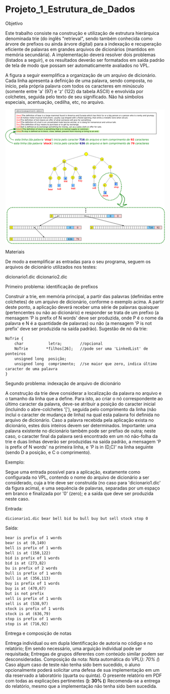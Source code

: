 # Projeto_1_Estrutura_de_Dados

Objetivo

Este trabalho consiste na construção e utilização de estrutura hierárquica denominada trie (do inglês "retrieval", sendo também conhecida como árvore de prefixos ou ainda árvore digital) para a indexação e recuperação eficiente de palavras em grandes arquivos de dicionários (mantidos em memória secundária). A implementação deverá resolver dois problemas (listados a seguir), e os resultados deverão ser formatados em saída padrão de tela de modo que possam ser automaticamente avaliados no VPL.

A figura a seguir exemplifica a organização de um arquivo de dicionário. Cada linha apresenta a definição de uma palavra, sendo composta, no início, pela própria palavra com todos os caracteres em minúsculo (somente entre 'a' (97) e 'z' (122) da tabela ASCII) e envolvida por colchetes, seguida pelo texto de seu significado. Não há símbolos especiais, acentuação, cedilha, etc, no arquivo.

![Trie](trie.jpeg)

Materiais

De modo a exemplificar as entradas para o seu programa, seguem os arquivos de dicionário utilizados nos testes:

dicionario1.dic
dicionario2.dic

Primeiro problema: identificação de prefixos

Construir a trie, em memória principal, a partir das palavras (definidas entre colchetes) de um arquivo de dicionário, conforme o exemplo acima. A partir deste ponto, a aplicação deverá receber uma série de palavras quaisquer (pertencentes ou não ao dicionário) e responder se trata de um prefixo (a mensagem 'P is prefix of N words' deve ser produzida, onde P é o nome da palavra e N é a quantidade de palavras) ou não (a mensagem 'P is not prefix' deve ser produzida na saída padrão). Sugestão de nó da trie:

```
NoTrie {
    char           letra;        //opcional
    NoTrie        *filhos[26];   //pode ser uma 'LinkedList' de ponteiros
    unsigned long  posição;
    unsigned long  comprimento;  //se maior que zero, indica último caracter de uma palavra
}
```

Segundo problema: indexação de arquivo de dicionário

A construção da trie deve considerar a localização da palavra no arquivo e o tamanho da linha que a define. Para isto, ao criar o nó correspondente ao último caracter da palavra, deve-se atribuir a posição do caracter inicial (incluindo o abre-colchetes '['), seguida pelo comprimento da linha (não inclui o caracter de mudança de linha) na qual esta palavra foi definida no arquivo de dicionário. Caso a palavra recebida pela aplicação exista no dicionário, estes dois inteiros devem ser determinados. Importante: uma palavra existente no dicionário também pode ser prefixo de outra; neste caso, o caracter final da palavra será encontrado em um nó não-folha da trie e duas linhas deverão ser produzidas na saída padrão, a mensagem 'P is prefix of N words' na primeira linha, e 'P is in (D,C)' na linha seguinte (sendo D a posição, e C o comprimento).

Exemplo:

Segue uma entrada possível para a aplicação, exatamente como configurada no VPL, contendo o nome do arquivo de dicionário a ser considerado, cuja a trie deve ser construída (no caso para 'dicionario1.dic' da figura acima), e uma sequência de palavras, separadas por um espaço em branco e finalizada por '0' (zero); e a saída que deve ser produzida neste caso.

Entrada:

```
dicionario1.dic bear bell bid bu bull buy but sell stock stop 0
```

Saída:

```
bear is prefix of 1 words
bear is at (0,149)
bell is prefix of 1 words
bell is at (150,122)
bid is prefix of 1 words
bid is at (273,82)
bu is prefix of 2 words
bull is prefix of 1 words
bull is at (356,113)
buy is prefix of 1 words
buy is at (470,67)
but is not prefix
sell is prefix of 1 words
sell is at (538,97)
stock is prefix of 1 words
stock is at (636,79)
stop is prefix of 1 words
stop is at (716,92)
```

Entrega e composição de notas

Entrega individual ou em dupla
Identificação de autoria no código e no relatório;
Em sendo necessário, uma arguição individual pode ser requisitada;
Entregas de grupos diferentes com conteúdo similar podem ser desconsideradas.
Composição da nota:
Nota automática do VPL(*): 70%
(*) Caso algum caso de teste não tenha sido bem sucedido, o aluno opcionalmente poderá solicitar uma defesa de sua implementação em um dia reservado a laboratório (quarta ou quinta).
O presente relatório em PDF com todas as explicações pertinentes (**): 30%
(**) Recomenda-se a entrega do relatório, mesmo que a implementação não tenha sido bem sucedida.
